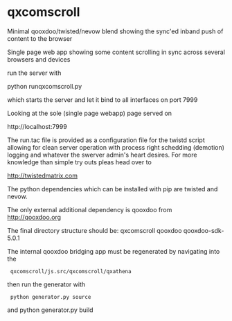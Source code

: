 # qxcomscroll
Minimal qooxdoo/twisted/nevow blend showing the sync'ed inband push of content to the browser

Single page web app showing some content scrolling in sync across several browsers and devices

run the server with

python runqxcomscroll.py

which starts the server and let it bind to all interfaces on port 7999

Looking at the sole (single page webapp) page served on

http://localhost:7999

The run.tac file is provided as a configuration file for the twistd script
allowing for clean server operation with process right schedding (demotion)
logging and whatever the swerver admin's heart desires. For more knowledge
than simple try outs pleas head over to 

http://twistedmatrix.com

The python dependencies which can be installed with pip are twisted and nevow.

The only external additional dependency is qooxdoo from http://qooxdoo.org

The final directory structure should be:
    qxcomscroll
    qooxdoo
        qooxdoo-sdk-5.0.1
        
 The internal qooxdoo bridging app must be regenerated by navigating into the
 
     qxcomscroll/js.src/qxcomscroll/qxathena
     
 then run the generator with
 
     python generator.py source
     
 and 
     python generator.py build
     
 